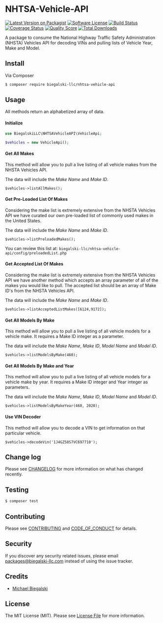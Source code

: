 # NHTSA-Vehicle-API

[![Latest Version on Packagist][ico-version]][link-packagist]
[![Software License][ico-license]](LICENSE.md)
[![Build Status][ico-travis]][link-travis]
[![Coverage Status][ico-scrutinizer]][link-scrutinizer]
[![Quality Score][ico-code-quality]][link-code-quality]
[![Total Downloads][ico-downloads]][link-downloads]

A package to consume the National Highway Traffic Safety Administration (NHSTA) Vehicles API for decoding VINs and pulling lists of Vehicle Year, Make and Model.

## Install

Via Composer

``` bash
$ composer require biegalski-llc/nhtsa-vehicle-api
```

## Usage

All methods return an alphabetized array of data.

#### Initialize
``` php
use BiegalskiLLC\NHTSAVehicleAPI\VehicleApi;

$vehicles = new VehicleApi();
```

#### Get All Makes
This method will allow you to pull a live listing of all vehicle makes from the NHSTA Vehicles API.

The data will include the *Make Name* and *Make ID*.
```
$vehicles->listAllMakes();
```

#### Get Pre-Loaded List Of Makes
Considering the make list is extremely extensive from the NHSTA Vehicles API we have curated our own pre-loaded list of commonly used makes in the United States.

The data will include the *Make Name* and *Make ID*.
```
$vehicles->listPreloadedMakes();
```

You can review this list at: `biegalski-llc/nhtsa-vehicle-api/config/preloadedList.php`

#### Get Accepted List Of Makes
Considering the make list is extremely extensive from the NHSTA Vehicles API we have another method which accepts an array parameter of all of the makes you would like to pull. The accepted list should be an array of Make ID's from the NHSTA Vehicles API.

The data will include the *Make Name* and *Make ID*.
```
$vehicles->listAcceptedListMakes([6124,9172]);
```

#### Get All Models By Make
This method will allow you to pull a live listing of all vehicle models for a vehicle make. It requires a Make ID integer as a parameter.

The data will include the *Make Name*, *Make ID*, *Model Name* and *Model ID*.
```
$vehicles->listModelsByMake(460);
```

#### Get All Models By Make and Year
This method will allow you to pull a live listing of all vehicle models for a vehicle make by year. It requires a Make ID integer  and Year integer as parameters.

The data will include the *Make Name*, *Make ID*, *Model Name* and *Model ID*.
```
$vehicles->listModelsByMakeYear(460, 2020);
```

#### Use VIN Decoder
This method will allow you to decode a VIN to get information on that particular vehicle.
```
$vehicles->decodeVin('1J4GZ58S7VC697710');
```

## Change log

Please see [CHANGELOG](CHANGELOG.md) for more information on what has changed recently.

## Testing

``` bash
$ composer test
```

## Contributing

Please see [CONTRIBUTING](CONTRIBUTING.md) and [CODE_OF_CONDUCT](CODE_OF_CONDUCT.md) for details.

## Security

If you discover any security related issues, please email packages@biegalski-llc.com instead of using the issue tracker.

## Credits

- [Michael Biegalski][link-author]

## License

The MIT License (MIT). Please see [License File](LICENSE.md) for more information.

[ico-version]: https://img.shields.io/packagist/v/Biegalski-LLC/NHTSA-Vehicle-API.svg?style=flat-square
[ico-license]: https://img.shields.io/badge/license-MIT-brightgreen.svg?style=flat-square
[ico-travis]: https://img.shields.io/travis/Biegalski-LLC/NHTSA-Vehicle-API/master.svg?style=flat-square
[ico-scrutinizer]: https://img.shields.io/scrutinizer/coverage/g/Biegalski-LLC/NHTSA-Vehicle-API.svg?style=flat-square
[ico-code-quality]: https://img.shields.io/scrutinizer/g/Biegalski-LLC/NHTSA-Vehicle-API.svg?style=flat-square
[ico-downloads]: https://img.shields.io/packagist/dt/Biegalski-LLC/NHTSA-Vehicle-API.svg?style=flat-square

[link-packagist]: https://packagist.org/packages/Biegalski-LLC/NHTSA-Vehicle-API
[link-travis]: https://travis-ci.org/Biegalski-LLC/NHTSA-Vehicle-API
[link-scrutinizer]: https://scrutinizer-ci.com/g/Biegalski-LLC/NHTSA-Vehicle-API/code-structure
[link-code-quality]: https://scrutinizer-ci.com/g/Biegalski-LLC/NHTSA-Vehicle-API
[link-downloads]: https://packagist.org/packages/Biegalski-LLC/NHTSA-Vehicle-API
[link-author]: https://github.com/Biegalski-LLC
[link-contributors]: ../../contributors
